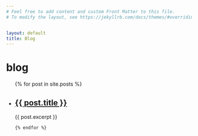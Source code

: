 ```yaml
---
# Feel free to add content and custom Front Matter to this file.
# To modify the layout, see https://jekyllrb.com/docs/themes/#overriding-theme-defaults


layout: default
title: Blog
---
```

<main>
<h1>blog</h1>

<ul>
    {% for post in site.posts %}
        <li>
            <h2><a href="{{ post.url }}">{{ post.title }}</a></h2>
            <p>{{ post.excerpt }}</p>
        </li>
    
    {% endfor %}
    
</ul>

</main>
